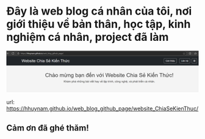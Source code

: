 # Đây là web blog cá nhân của tôi, nơi giới thiệu về bản thân, học tập, kinh nghiệm cá nhân, project đã làm
![alt img](assets/image/image_home.png)

url: https://hhuynam.github.io/web_blog_github_page/website_ChiaSeKienThuc/
## Cảm ơn đã ghé thăm!
